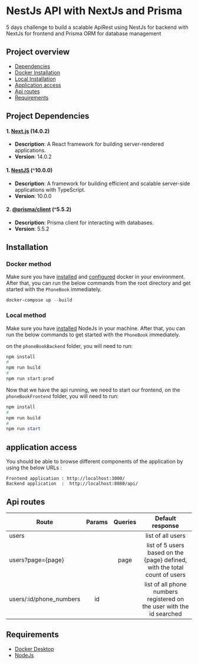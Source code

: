 # NestJs API with NextJs and Prisma
5 days challenge to build a scalable ApiRest using NestJs for backend with NextJs for frontend and Prisma ORM for database management

## Project overview
- [Dependencies](#project-dependencies)
- [Docker Installation](#docker-method)
- [Local Installation](#local-method)
- [Application access](#application-access)
- [Api routes](#api-routes)
- [Requirements](#requirements)

## Project Dependencies

#### 1. [Next.js](https://www.npmjs.com/package/next) (14.0.2)

- **Description**: A React framework for building server-rendered applications.
- **Version**: 14.0.2

#### 1. [NestJS](https://www.npmjs.com/package/@nestjs/core) (^10.0.0)

- **Description**: A framework for building efficient and scalable server-side applications with TypeScript.
- **Version**: 10.0.0

#### 2. [@prisma/client](https://www.npmjs.com/package/@prisma/client) (^5.5.2)

- **Description**: Prisma client for interacting with databases.
- **Version**: 5.5.2

## Installation

### Docker method
Make sure you have [installed](https://docs.docker.com/docker-for-windows/install/) and [configured](https://github.com/dotnet-architecture/eShopOnContainers/wiki/Windows-setup#configure-docker) docker in your environment. After that, you can run the below commands from the root directory and get started with the `PhoneBook` immediately.

```powershell
docker-compose up --build
```

### Local method
Make sure you have [installed](https://nodejs.org/en/download) NodeJs in your machine. After that, you can run the below commands to get started with the `PhoneBook` immediately.

on the ``phoneBookBackend`` folder, you will need to run:
```powershell
npm install
#
npm run build
#
npm run start:prod
```
Now that we have the api running, we need to start our frontend, on the ``phoneBookFrontend`` folder, you will need to run:
```powershell
npm install
#
npm run build
#
npm run start
```

## application access

You should be able to browse different components of the application by using the below URLs :

```
Frontend application : http://localhost:3000/
Backend application  :  http://localhost:8080/api/
```

## Api routes

| Route                                                    | Params | Queries | Default response |
|-----------------------------------------------------------------|:-----:|:------:|:-------------------------------------------------------------------------------:|
| users                                                           |       |        | list of all users                                                               |                
| users?page={page}                                               |       |   page | list of 5 users based on the {page} defined, with the total count of users      |                
| users/:id/phone_numbers                                         |  id   |        | list of all phone numbers registered on the user with the id searched           |    

## Requirements
* [Docker Desktop](https://www.docker.com/products/docker-desktop/)
* [NodeJs](https://nodejs.org/en/download)

